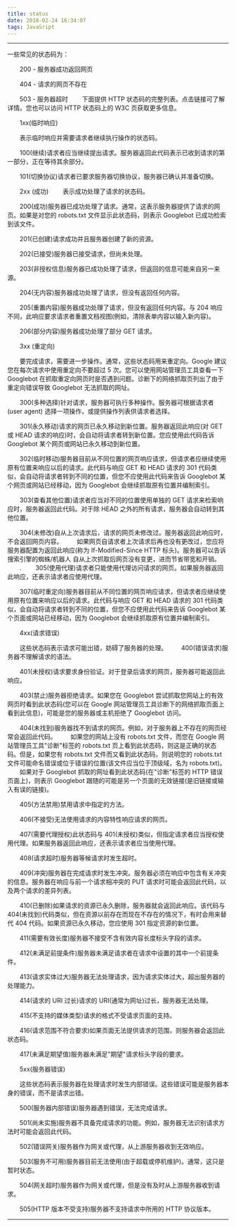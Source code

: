 ```yaml
---
title: status
date: 2018-02-24 16:34:07
tags: JavaSript
---
```


---
一些常见的状态码为：

　　200 - 服务器成功返回网页

　　404 - 请求的网页不存在

　　503 - 服务器超时
　　下面提供 HTTP 状态码的完整列表。点击链接可了解详情。您也可以访问 HTTP 状态码上的 W3C 页获取更多信息。

　　1xx(临时响应)

　　表示临时响应并需要请求者继续执行操作的状态码。

　　100(继续)请求者应当继续提出请求。服务器返回此代码表示已收到请求的第一部分，正在等待其余部分。

　　101(切换协议)请求者已要求服务器切换协议，服务器已确认并准备切换。

　　2xx (成功)
　　表示成功处理了请求的状态码。

　　200(成功)服务器已成功处理了请求。通常，这表示服务器提供了请求的网页。如果是对您的 robots.txt 文件显示此状态码，则表示 Googlebot 已成功检索到该文件。

　　201(已创建)请求成功并且服务器创建了新的资源。

　　202(已接受)服务器已接受请求，但尚未处理。

　　203(非授权信息)服务器已成功处理了请求，但返回的信息可能来自另一来源。

　　204(无内容)服务器成功处理了请求，但没有返回任何内容。

　　205(重置内容)服务器成功处理了请求，但没有返回任何内容。与 204 响应不同，此响应要求请求者重置文档视图(例如，清除表单内容以输入新内容)。

　　206(部分内容)服务器成功处理了部分 GET 请求。

　　3xx (重定向)

　　要完成请求，需要进一步操作。通常，这些状态码用来重定向。Google 建议您在每次请求中使用重定向不要超过 5 次。您可以使用网站管理员工具查看一下 Googlebot 在抓取重定向网页时是否遇到问题。诊断下的网络抓取页列出了由于重定向错误导致 Googlebot 无法抓取的网址。

　　300(多种选择)针对请求，服务器可执行多种操作。服务器可根据请求者 (user agent) 选择一项操作，或提供操作列表供请求者选择。

　　301(永久移动)请求的网页已永久移动到新位置。服务器返回此响应(对 GET 或 HEAD 请求的响应)时，会自动将请求者转到新位置。您应使用此代码告诉 Googlebot 某个网页或网站已永久移动到新位置。

　　302(临时移动)服务器目前从不同位置的网页响应请求，但请求者应继续使用原有位置来响应以后的请求。此代码与响应 GET 和 HEAD 请求的 301 代码类似，会自动将请求者转到不同的位置，但您不应使用此代码来告诉 Googlebot 某个网页或网站已经移动，因为 Googlebot 会继续抓取原有位置并编制索引。

　　303(查看其他位置)请求者应当对不同的位置使用单独的 GET 请求来检索响应时，服务器返回此代码。对于除 HEAD 之外的所有请求，服务器会自动转到其他位置。

　　304(未修改)自从上次请求后，请求的网页未修改过。服务器返回此响应时，不会返回网页内容。
　　如果网页自请求者上次请求后再也没有更改过，您应将服务器配置为返回此响应(称为 If-Modified-Since HTTP 标头)。服务器可以告诉搜索引擎的蜘蛛/机器人 自从上次抓取后网页没有变更，进而节省带宽和开销。
　　.
　　305(使用代理)请求者只能使用代理访问请求的网页。如果服务器返回此响应，还表示请求者应使用代理。

　　307(临时重定向)服务器目前从不同位置的网页响应请求，但请求者应继续使用原有位置来响应以后的请求。此代码与响应 GET 和 HEAD 请求的 301 代码类似，会自动将请求者转到不同的位置，但您不应使用此代码来告诉 Googlebot 某个页面或网站已经移动，因为 Googlebot 会继续抓取原有位置并编制索引。

　　4xx(请求错误)

　　这些状态码表示请求可能出错，妨碍了服务器的处理。
　　400(错误请求)服务器不理解请求的语法。

　　401(未授权)请求要求身份验证。对于登录后请求的网页，服务器可能返回此响应。

　　403(禁止)服务器拒绝请求。如果您在 Googlebot 尝试抓取您网站上的有效网页时看到此状态码(您可以在 Google 网站管理员工具诊断下的网络抓取页面上看到此信息)，可能是您的服务器或主机拒绝了 Googlebot 访问。

　　404(未找到)服务器找不到请求的网页。例如，对于服务器上不存在的网页经常会返回此代码。
　　如果您的网站上没有 robots.txt 文件，而您在 Google 网站管理员工具"诊断"标签的 robots.txt 页上看到此状态码，则这是正确的状态码。但是，如果您有 robots.txt 文件而又看到此状态码，则说明您的 robots.txt 文件可能命名错误或位于错误的位置(该文件应当位于顶级域，名为 robots.txt)。
　　如果对于 Googlebot 抓取的网址看到此状态码(在"诊断"标签的 HTTP 错误页面上)，则表示 Googlebot 跟随的可能是另一个页面的无效链接(是旧链接或输入有误的链接)。

　　405(方法禁用)禁用请求中指定的方法。

　　406(不接受)无法使用请求的内容特性响应请求的网页。

　　407(需要代理授权)此状态码与 401(未授权)类似，但指定请求者应当授权使用代理。如果服务器返回此响应，还表示请求者应当使用代理。

　　408(请求超时)服务器等候请求时发生超时。

　　409(冲突)服务器在完成请求时发生冲突。服务器必须在响应中包含有关冲突的信息。服务器在响应与前一个请求相冲突的 PUT 请求时可能会返回此代码，以及两个请求的差异列表。

　　410(已删除)如果请求的资源已永久删除，服务器就会返回此响应。该代码与 404(未找到)代码类似，但在资源以前存在而现在不存在的情况下，有时会用来替代 404 代码。如果资源已永久移动，您应使用 301 指定资源的新位置。

　　411(需要有效长度)服务器不接受不含有效内容长度标头字段的请求。

　　412(未满足前提条件)服务器未满足请求者在请求中设置的其中一个前提条件。

　　413(请求实体过大)服务器无法处理请求，因为请求实体过大，超出服务器的处理能力。

　　414(请求的 URI 过长)请求的 URI(通常为网址)过长，服务器无法处理。

　　415(不支持的媒体类型)请求的格式不受请求页面的支持。

　　416(请求范围不符合要求)如果页面无法提供请求的范围，则服务器会返回此状态码。

　　417(未满足期望值)服务器未满足"期望"请求标头字段的要求。

　　5xx(服务器错误)

　　这些状态码表示服务器在处理请求时发生内部错误。这些错误可能是服务器本身的错误，而不是请求出错。

　　500(服务器内部错误)服务器遇到错误，无法完成请求。

　　501(尚未实施)服务器不具备完成请求的功能。例如，服务器无法识别请求方法时可能会返回此代码。

　　502(错误网关)服务器作为网关或代理，从上游服务器收到无效响应。

　　503(服务不可用)服务器目前无法使用(由于超载或停机维护)。通常，这只是暂时状态。

　　504(网关超时)服务器作为网关或代理，但是没有及时从上游服务器收到请求。

　　505(HTTP 版本不受支持)服务器不支持请求中所用的 HTTP 协议版本。

---
